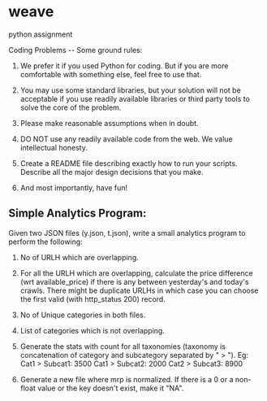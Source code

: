 # weave
python assignment

Coding Problems -- Some ground rules:

1. We prefer it if you used Python for coding. But if you are more comfortable with something else, feel free to use that.

2. You may use some standard libraries, but your solution will not be acceptable if you use readily available libraries or third party tools to solve the core of the problem.

3. Please make reasonable assumptions when in doubt.

4. DO NOT use any readily available code from the web. We value intellectual honesty.

5. Create a README file describing exactly how to run your scripts. Describe all the major design decisions that you make.

6. And most importantly, have fun!


Simple Analytics Program:
-------------------------

Given two JSON files (y.json, t.json), write a small analytics program to perform the following:

1. No of URLH which are overlapping.

2. For all the URLH which are overlapping, calculate the price difference (wrt available_price) if there is any between yesterday's and today's crawls. There might be duplicate URLHs in which case you can choose the first valid (with http_status 200) record.

3. No of Unique categories in both files.

4. List of categories which is not overlapping.

5. Generate the stats with count for all taxonomies (taxonomy is concatenation of category and subcategory separated by " > ").
Eg:
Cat1 > Subcat1: 3500
Cat1 > Subcat2: 2000
Cat2 > Subcat3: 8900

6. Generate a new file where mrp is normalized. If there is a 0 or a non-float value or the key doesn't exist, make it "NA".
